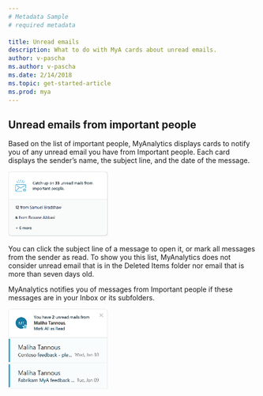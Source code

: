 ```yaml
---
# Metadata Sample
# required metadata

title: Unread emails
description: What to do with MyA cards about unread emails. 
author: v-pascha
ms.author: v-pascha
ms.date: 2/14/2018
ms.topic: get-started-article
ms.prod: mya
---
```


## Unread emails from important people  

Based on the list of important people, MyAnalytics displays cards to notify you of any unread email you have from Important people. Each card displays the sender’s name, the subject line, and the date of the message.

<img src="../../../Images/Catch_up_on.png" width="40%" height="40%" alt="Catch up on unread emails">

You can click the subject line of a message to open it, or mark all messages from the sender as read. To show you this list, MyAnalytics does not consider unread email that is in the Deleted Items folder nor email that is more than seven days old. 

MyAnalytics notifies you of messages from Important people if these messages are in your Inbox or its subfolders.

<img src="../../../Images/Email_from_important_people.png" width="40%" height="40%" alt="Email from important people">


 

  

 
